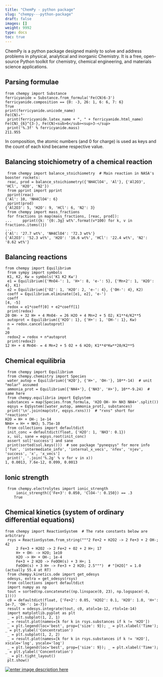 ```yaml
---
title: "ChemPy - python package"
slug: "chempy---python-package"
draft: false
images: []
weight: 9992
type: docs
toc: true
---
```


ChemPy is a python package designed mainly to solve and address problems in physical, analytical and inorganic Chemistry. It is a free, open-source Python toolkit for chemistry, chemical engineering, and materials science applications.

## Parsing formulae
    from chempy import Substance
    ferricyanide = Substance.from_formula('Fe(CN)6-3')
    ferricyanide.composition == {0: -3, 26: 1, 6: 6, 7: 6}
    True
    print(ferricyanide.unicode_name)
    Fe(CN)₆³⁻
     print(ferricyanide.latex_name + ", " + ferricyanide.html_name)
    Fe(CN)_{6}^{3-}, Fe(CN)<sub>6</sub><sup>3-</sup>
     print('%.3f' % ferricyanide.mass)
    211.955
In composition, the atomic numbers (and 0 for charge) is used as keys and the count of each kind became respective value.

## Balancing stoichiometry of a chemical reaction
     from chempy import balance_stoichiometry  # Main reaction in NASA's booster rockets:
     reac, prod = balance_stoichiometry({'NH4ClO4', 'Al'}, {'Al2O3', 'HCl', 'H2O', 'N2'})
     from pprint import pprint
     pprint(reac)
    {'Al': 10, 'NH4ClO4': 6}
     pprint(prod)
    {'Al2O3': 5, 'H2O': 9, 'HCl': 6, 'N2': 3}
     from chempy import mass_fractions
     for fractions in map(mass_fractions, [reac, prod]):
    ...     pprint({k: '{0:.3g} wt%'.format(v*100) for k, v in fractions.items()})
    ...
    {'Al': '27.7 wt%', 'NH4ClO4': '72.3 wt%'}
    {'Al2O3': '52.3 wt%', 'H2O': '16.6 wt%', 'HCl': '22.4 wt%', 'N2': '8.62 wt%'}

## Balancing reactions
 

    from chempy import Equilibrium
     from sympy import symbols
     K1, K2, Kw = symbols('K1 K2 Kw')
     e1 = Equilibrium({'MnO4-': 1, 'H+': 8, 'e-': 5}, {'Mn+2': 1, 'H2O': 4}, K1)
     e2 = Equilibrium({'O2': 1, 'H2O': 2, 'e-': 4}, {'OH-': 4}, K2)
     coeff = Equilibrium.eliminate([e1, e2], 'e-')
     coeff
    [4, -5]
     redox = e1*coeff[0] + e2*coeff[1]
     print(redox)
    20 OH- + 32 H+ + 4 MnO4- = 26 H2O + 4 Mn+2 + 5 O2; K1**4/K2**5
     autoprot = Equilibrium({'H2O': 1}, {'H+': 1, 'OH-': 1}, Kw)
     n = redox.cancel(autoprot)
     n
    20
     redox2 = redox + n*autoprot
     print(redox2)
    12 H+ + 4 MnO4- = 4 Mn+2 + 5 O2 + 6 H2O; K1**4*Kw**20/K2**5

## Chemical equilibria
 

     from chempy import Equilibrium
     from chempy.chemistry import Species
     water_autop = Equilibrium({'H2O'}, {'H+', 'OH-'}, 10**-14)  # unit "molar" assumed
     ammonia_prot = Equilibrium({'NH4+'}, {'NH3', 'H+'}, 10**-9.24)  # same here
     from chempy.equilibria import EqSystem
     substances = map(Species.from_formula, 'H2O OH- H+ NH3 NH4+'.split())
     eqsys = EqSystem([water_autop, ammonia_prot], substances)
     print('\n'.join(map(str, eqsys.rxns)))  # "rxns" short for "reactions"
    H2O = H+ + OH-; 1e-14
    NH4+ = H+ + NH3; 5.75e-10
     from collections import defaultdict
     init_conc = defaultdict(float, {'H2O': 1, 'NH3': 0.1})
     x, sol, sane = eqsys.root(init_conc)
     assert sol['success'] and sane
     print(sorted(sol.keys()))  # see package "pyneqsys" for more info
    ['fun', 'intermediate_info', 'internal_x_vecs', 'nfev', 'njev', 'success', 'x', 'x_vecs']
     print(', '.join('%.2g' % v for v in x))
    1, 0.0013, 7.6e-12, 0.099, 0.0013

## Ionic strength
   

     from chempy.electrolytes import ionic_strength
         ionic_strength({'Fe+3': 0.050, 'ClO4-': 0.150}) == .3
        True

## Chemical kinetics (system of ordinary differential equations)
 

    from chempy import ReactionSystem  # The rate constants below are arbitrary
     rsys = ReactionSystem.from_string("""2 Fe+2 + H2O2 -> 2 Fe+3 + 2 OH-; 42
         2 Fe+3 + H2O2 -> 2 Fe+2 + O2 + 2 H+; 17
         H+ + OH- -> H2O; 1e10
         H2O -> H+ + OH-; 1e-4
         Fe+3 + 2 H2O -> FeOOH(s) + 3 H+; 1
         FeOOH(s) + 3 H+ -> Fe+3 + 2 H2O; 2.5""")  # "[H2O]" = 1.0 (actually 55.4 at RT)
     from chempy.kinetics.ode import get_odesys
     odesys, extra = get_odesys(rsys)
     from collections import defaultdict
     import numpy as np
     tout = sorted(np.concatenate((np.linspace(0, 23), np.logspace(-8, 1))))
     c0 = defaultdict(float, {'Fe+2': 0.05, 'H2O2': 0.1, 'H2O': 1.0, 'H+': 1e-7, 'OH-': 1e-7})
     result = odesys.integrate(tout, c0, atol=1e-12, rtol=1e-14)
     import matplotlib.pyplot as plt
     _ = plt.subplot(1, 2, 1)
     _ = result.plot(names=[k for k in rsys.substances if k != 'H2O'])
     _ = plt.legend(loc='best', prop={'size': 9}); _ = plt.xlabel('Time'); _ = plt.ylabel('Concentration')
     _ = plt.subplot(1, 2, 2)
     _ = result.plot(names=[k for k in rsys.substances if k != 'H2O'], xscale='log', yscale='log')
     _ = plt.legend(loc='best', prop={'size': 9}); _ = plt.xlabel('Time'); _ = plt.ylabel('Concentration')
     _ = plt.tight_layout()
     plt.show() 
[![enter image description here][1]][1]


  [1]: https://i.stack.imgur.com/wcAJR.png

